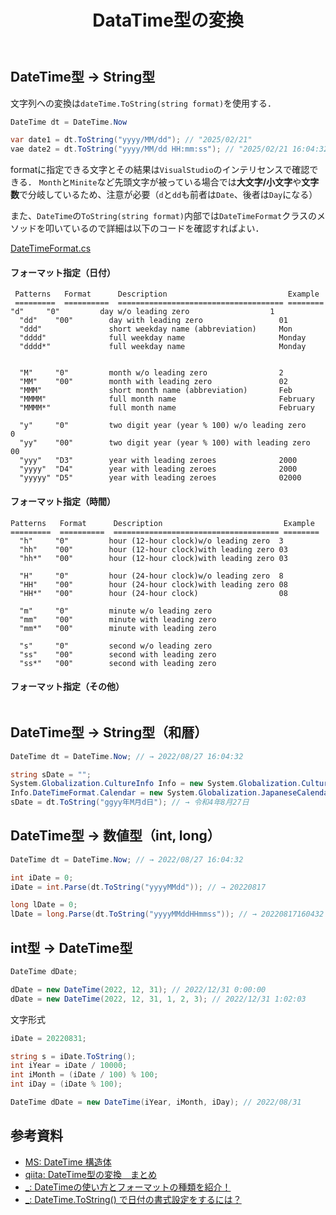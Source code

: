 ﻿---
title: DataTime型の変換
category: C#
tags:
  - C#
id: ec0dda1c-2ffe-46e7-819e-0d5af6bb9dfb
---

## DateTime型 → String型

文字列への変換は`dateTime.ToString(string format)`を使用する．

```cs
DateTime dt = DateTime.Now

var date1 = dt.ToString("yyyy/MM/dd"); // "2025/02/21"
vae date2 = dt.ToString("yyyy/MM/dd HH:mm:ss"); // "2025/02/21 16:04:32"
```

formatに指定できる文字とその結果は`VisualStudio`のインテリセンスで確認できる．
`Month`と`Minite`など先頭文字が被っている場合では**大文字/小文字**や**文字数**で分岐しているため、注意が必要（`d`と`dd`も前者は`Date`、後者は`Day`になる）

また、`DateTime`の`ToString(string format)`内部では`DateTimeFormat`クラスのメソッドを叩いているので詳細は以下のコードを確認すればよい．

[DateTimeFormat.cs](https://github.com/dotnet/runtime/blob/main/src/libraries/System.Private.CoreLib/src/System/Globalization/DateTimeFormat.cs#L125)



#### フォーマット指定（日付）

```
 Patterns   Format      Description                           Example
 =========  ==========  ===================================== ========
"d"     "0"         day w/o leading zero                  1
  "dd"    "00"        day with leading zero                 01
  "ddd"               short weekday name (abbreviation)     Mon
  "dddd"              full weekday name                     Monday
  "dddd*"             full weekday name                     Monday


  "M"     "0"         month w/o leading zero                2
  "MM"    "00"        month with leading zero               02
  "MMM"               short month name (abbreviation)       Feb
  "MMMM"              full month name                       February
  "MMMM*"             full month name                       February

  "y"     "0"         two digit year (year % 100) w/o leading zero           0
  "yy"    "00"        two digit year (year % 100) with leading zero          00
  "yyy"   "D3"        year with leading zeroes              2000
  "yyyy"  "D4"        year with leading zeroes              2000
  "yyyyy" "D5"        year with leading zeroes              02000
```

#### フォーマット指定（時間）
```
Patterns   Format      Description                           Example
=========  ==========  ===================================== ========
  "h"     "0"         hour (12-hour clock)w/o leading zero  3
  "hh"    "00"        hour (12-hour clock)with leading zero 03
  "hh*"   "00"        hour (12-hour clock)with leading zero 03

  "H"     "0"         hour (24-hour clock)w/o leading zero  8
  "HH"    "00"        hour (24-hour clock)with leading zero 08
  "HH*"   "00"        hour (24-hour clock)                  08

  "m"     "0"         minute w/o leading zero
  "mm"    "00"        minute with leading zero
  "mm*"   "00"        minute with leading zero

  "s"     "0"         second w/o leading zero
  "ss"    "00"        second with leading zero
  "ss*"   "00"        second with leading zero
```

#### フォーマット指定（その他）
```
```



## DateTime型 → String型（和暦）
```cs
DateTime dt = DateTime.Now; // → 2022/08/27 16:04:32

string sDate = "";
System.Globalization.CultureInfo Info = new System.Globalization.CultureInfo("ja-JP");
Info.DateTimeFormat.Calendar = new System.Globalization.JapaneseCalendar();
sDate = dt.ToString("ggyy年M月d日"); // → 令和4年8月27日
```

## DateTime型 → 数値型（int, long）
```cs
DateTime dt = DateTime.Now; // → 2022/08/27 16:04:32

int iDate = 0;
iDate = int.Parse(dt.ToString("yyyyMMdd")); // → 20220817

long lDate = 0;
lDate = long.Parse(dt.ToString("yyyyMMddHHmmss")); // → 20220817160432
```


## int型 → DateTime型

```cs
DateTime dDate;

dDate = new DateTime(2022, 12, 31); // 2022/12/31 0:00:00
dDate = new DateTime(2022, 12, 31, 1, 2, 3); // 2022/12/31 1:02:03
```

文字形式
```cs
iDate = 20220831;

string s = iDate.ToString();
int iYear = iDate / 10000;
int iMonth = (iDate / 100) % 100;
int iDay = (iDate % 100);

DateTime dDate = new DateTime(iYear, iMonth, iDay); // 2022/08/31
```




## 参考資料

- [MS: DateTime 構造体](https://learn.microsoft.com/ja-jp/dotnet/api/system.datetime?view=net-8.0)
- [qiita: DateTime型の変換　まとめ](https://qiita.com/t_hane/items/c418e5b531156afeb2f9)
- [_: DateTimeの使い方とフォーマットの種類を紹介！](https://marunaka-blog.com/csharp-datetime/)
- [_: DateTime.ToString() で日付の書式設定をするには？](https://marunaka-blog.com/csharp-datetime-tostring/4514/)